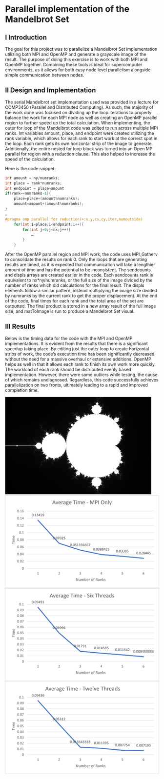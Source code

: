 # Parallel implementation of the Mandelbrot Set

## I Introduction

The goal for this project was to parallelize a Mandelbrot Set implementation utilizing both MPI and OpenMP and generate a grayscale image of the result. The purpose of doing this exercise is to work with both MPI and OpenMP together. Combining these tools is ideal for supercomputer environments, as it allows for both easy node level parallelism alongside simple communication between nodes.

## II Design and Implementation

The serial Mandelbrot set implementation used was provided in a lecture for COMP3450 (Parallel and Distributed Computing). As such, the majority of the work done was focused on dividing up the loop iterations to properly balance the work for each MPI node as well as creating an OpenMP parallel region to further speed up the total calculation. When implementing, the outer for loop of the Mandelbrot code was edited to run across multiple MPI ranks. Int variables amount, place, and endpoint were created utilizing the rank variable, which allows for each rank to start work at the correct spot in the loop. Each rank gets its own horizontal strip of the image to generate. Additionally, the entire nested for loop block was turned into an Open MP parallel for region with a reduction clause. This also helped to increase the speed of the calculation. 

Here is the code snippet:

```C
int amount = ny/numranks;
int place = rank*numranks;
int endpoint = place+amount
if(rank==numranks-1){		
	place=place+(amount%numranks);
	amount=amount+(amount%numranks);
}
…
#pragma omp parallel for reduction(+:x,y,cx,cy,iter,numoutside)
	for(int i=place;i<endpoint;i++){
		for(int j=0;j<nx;j++){
			…
		}
	}
```
	
After the OpenMP parallel region and MPI work, the code uses MPI_Gatherv to consolidate the results on rank 0. Only the loops that are generating results are timed, as it is expected that communication will take a lengthier amount of time and has the potential to be inconsistent. The sendcounts and displs arrays are created earlier in the code. Each sendcounts rank is equivalent to nx*ny/numranks, or the full size of the image divided by the number of ranks which did calculations for the final result. The displs elements follow a similar pattern, instead multiplying the image size divided by numranks by the current rank to get the proper displacement. At the end of the code, final times for each rank and the total area of the set are outputted. The final product is stored in a new array result of the full image size, and matToImage is run to produce a Mandelbrot Set visual. 

## III Results

Below is the timing data for the code with the MPI and OpenMP implementations. It is evident from the results that there is a significant speedup taking place. By editing just the outer loop to create horizontal strips of work, the code’s execution time has been significantly decreased without the need for a massive overhaul or extensive additions. OpenMP helps as well in that it allows each rank to finish its own work more quickly. The workload of each rank should be distributed evenly based implementation. However, there were some outliers while testing, the cause of which remains undiagnosed. Regardless, this code successfully achieves parallelization on two fronts, ultimately leading to a rapid and improved completion time.

![This is an image](Images/Parallel%20Mandelbrot%20Image%201.jpg)
![This is an image](Images/Parallel%20Mandelbrot%20Image%202.png)
![This is an image](Images/Parallel%20Mandelbrot%20Image%203.png)
![This is an image](Images/Parallel%20Mandelbrot%20Image%204.png)